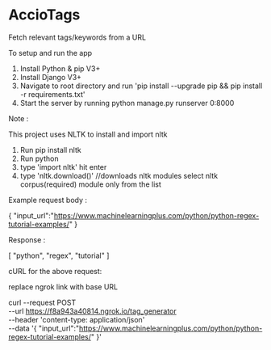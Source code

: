 # AccioTags
Fetch relevant tags/keywords from a URL

To setup and run the app

1. Install Python & pip V3+
2. Install Django V3+
3. Navigate to root directory and run 'pip install --upgrade pip && pip install -r  requirements.txt'
4. Start the server by running python manage.py runserver 0:8000

Note  :

This project uses NLTK
to install and import nltk

1. Run pip install nltk
2. Run python
3. type 'import nltk' hit enter
4. type 'nltk.download()' //downloads nltk modules select nltk corpus(required) module only from the list


Example request body :

{
"input_url":"https://www.machinelearningplus.com/python/python-regex-tutorial-examples/"
}

Response :

[
  "python",
  "regex",
  "tutorial"
]

cURL for the above request:

replace ngrok link with base URL

curl --request POST \
  --url https://f8a943a40814.ngrok.io/tag_generator \
  --header 'content-type: application/json' \
  --data '{
"input_url":"https://www.machinelearningplus.com/python/python-regex-tutorial-examples/"
}'
